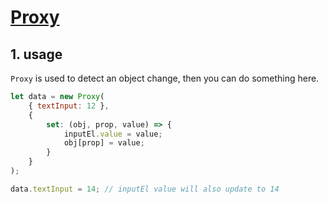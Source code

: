 # [Proxy](https://developer.mozilla.org/en-US/docs/Web/JavaScript/Reference/Global_Objects/Proxy)

## 1. usage

`Proxy` is used to detect an object change, then you can do something here.

```js
let data = new Proxy(
    { textInput: 12 },
    {
        set: (obj, prop, value) => {
            inputEl.value = value;
            obj[prop] = value;
        }
    }
);

data.textInput = 14; // inputEl value will also update to 14
```
